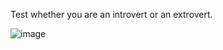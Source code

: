Test whether you are an introvert or an extrovert.

![image](https://github.com/user-attachments/assets/8ccb28bc-5cbe-4ef3-b32c-fc48a4c2a163)
